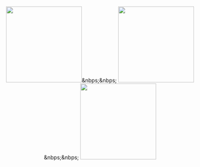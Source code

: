 
  <a name="readme-top"></a>
  
  <!-- PROJECT LOGO -->
  <br />
  <div align="center">
    <img src="https://cdn.jsdelivr.net/gh/devicons/devicon@latest/icons/nodejs/nodejs-original-wordmark.svg" width="200" height="200" />&nbps;&nbps;
    <img src="https://icons8.com/icon/102544/add" width="200" height="200" />&nbps;&nbps;
    <img src="https://cdn.jsdelivr.net/gh/devicons/devicon@latest/icons/typescript/typescript-original.svg" width="200" height="200" />
  </div>
